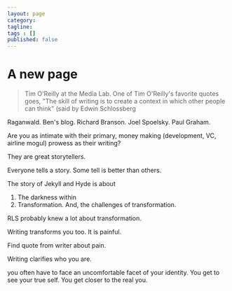 ```yaml
---
layout: page
category: 
tagline: 
tags : [] 
published: false
---
```


# A new page #


> Tim O'Reilly at the Media Lab. One of Tim O'Reilly's favorite quotes goes, "The skill of writing is to create a context in which other people can think" (said by Edwin Schlossberg

Raganwald. Ben's blog. Richard Branson. Joel Spoelsky. Paul Graham. 

Are you as intimate with their primary, money making (development, VC, airline mogul) prowess as their writing?

They are great storytellers.

Everyone tells a story. Some tell is better than others.

The story of Jekyll and Hyde is about

1. The darkness within
2. Transformation. And, the challenges of transformation.

RLS probably knew a lot about transformation. 

Writing transforms you too. It is painful. 

Find quote from writer about pain.

Writing clarifies who you are.

you often have to face an uncomfortable facet of your identity. You get to see your true self. You get closer to the real you.

